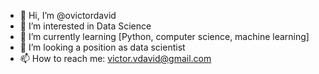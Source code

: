 - 👋 Hi, I’m @ovictordavid
- 👀 I’m interested in Data Science
- 🌱 I’m currently learning [Python, computer science, machine learning]
- 💞️ I’m looking a position as data scientist
- 📫 How to reach me: victor.vdavid@gmail.com

<!---
ovictordavid/ovictordavid is a ✨ special ✨ repository because its `README.md` (this file) appears on your GitHub profile.
You can click the Preview link to take a look at your changes.
--->
